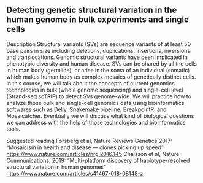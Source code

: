 ## Detecting genetic structural variation in the human genome in bulk experiments and single cells

Description
Structural variants (SVs) are sequence variants of at least 50 base pairs in size including deletions, duplications, insertions, inversions and translocations. Genomic structural variants have been implicated in phenotypic diversity and human disease. SVs can be shared by all the cells in human body (germline), or arise in the soma of an individual (somatic) which makes human body as complex mosaics of genetically distinct cells. In this course, we will talk about the concepts of current genomics technologies in bulk (whole genome sequencing) and single-cell level (Strand-seq scTRIP) to detect SVs genome-wide.  We will practice how to analyze those bulk and single-cell genomics data using bioinformatics softwares such as Delly, Snakemake pipeline, BreakpointR, and Mosaicatcher. Eventually we will discuss what kind of biological questions we can address with the help of those technologies and bioinformatics tools.

Suggested reading
Forsberg et al, Nature Reviews Genetics 2017: “Mosaicism in health and disease — clones picking up speed” https://www.nature.com/articles/nrg.2016.145
Chaisson et al, Nature Communications, 2019: “Multi-platform discovery of haplotype-resolved structural variation in human genomes” https://www.nature.com/articles/s41467-018-08148-z

